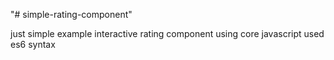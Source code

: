 "# simple-rating-component" 


just simple example 
 interactive rating component using core javascript
used es6 syntax





